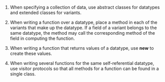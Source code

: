 1. When specifying a collection of data, use abstract classes for datatypes and extended classes for variants.

2. When writing a function over a datatype, place a method in each of the variants that make up the datatype.
If a field of a variant belongs to the same datatype, the method may call the corresponding method of the field in computing the function.

3. When writing a function that returns values of a datatype, use **new** to create these values.

4. When writing several functions for the same self-referential datatype,
use visitor protocols so that all methods for a function can be found in a single class.
